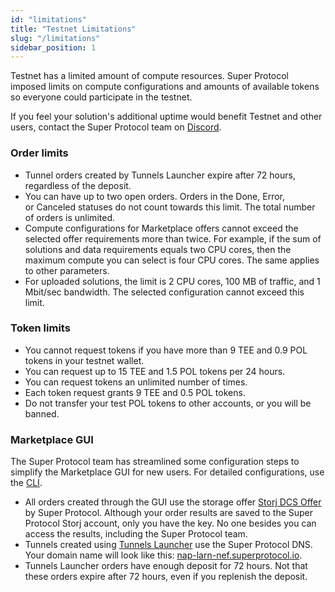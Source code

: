 ```yaml
---
id: "limitations"
title: "Testnet Limitations"
slug: "/limitations"
sidebar_position: 1
---
```


Testnet has a limited amount of compute resources. Super Protocol imposed limits on compute configurations and amounts of available tokens so everyone could participate in the testnet.

If you feel your solution's additional uptime would benefit Testnet and other users, contact the Super Protocol team on [Discord](https://discord.gg/superprotocol).

### Order limits

- Tunnel orders created by Tunnels Launcher expire after 72 hours, regardless of the deposit.
- You can have up to two open orders. Orders in the Done, Error, or Canceled statuses do not count towards this limit. The total number of orders is unlimited.
- Compute configurations for Marketplace offers cannot exceed the selected offer requirements more than twice. For example, if the sum of solutions and data requirements equals two CPU cores, then the maximum compute you can select is four CPU cores. The same applies to other parameters.
- For uploaded solutions, the limit is 2 CPU cores, 100 MB of traffic, and 1 Mbit/sec bandwidth. The selected configuration cannot exceed this limit.

### Token limits

- You cannot request tokens if you have more than 9 TEE and 0.9 POL tokens in your testnet wallet.
- You can request up to 15 TEE and 1.5 POL tokens per 24 hours.
- You can request tokens an unlimited number of times.
- Each token request grants 9 TEE and 0.5 POL tokens.
- Do not transfer your test POL tokens to other accounts, or you will be banned.

### Marketplace GUI

The Super Protocol team has streamlined some configuration steps to simplify the Marketplace GUI for new users. For detailed configurations, use the [CLI](/developers/cli_guides/).

- All orders created through the GUI use the storage offer [Storj DCS Offer](https://marketplace.superprotocol.com/storage?offer=offerId%3D25) by Super Protocol. Although your order results are saved to the Super Protocol Storj account, only you have the key. No one besides you can access the results, including the Super Protocol team.
- Tunnels created using [Tunnels Launcher](/developers/offers/launcher) use the Super Protocol DNS. Your domain name will look like this: [nap-larn-nef.superprotocol.io](https://nap-larn-nef.superprotocol.io/).
- Tunnels Launcher orders have enough deposit for 72 hours. Not that these orders expire after 72 hours, even if you replenish the deposit.